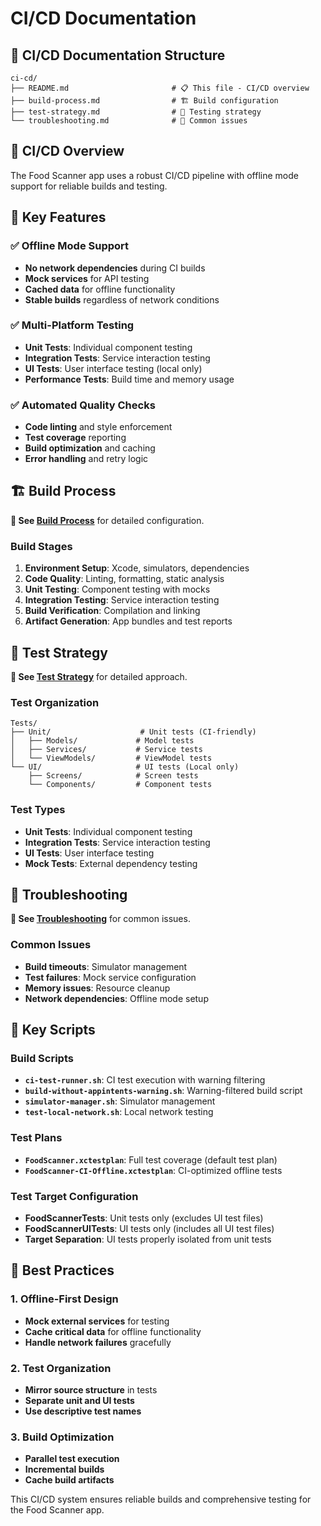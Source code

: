 # CI/CD Documentation

## 📁 CI/CD Documentation Structure

```
ci-cd/
├── README.md                       # 📋 This file - CI/CD overview
├── build-process.md                # 🏗️ Build configuration
├── test-strategy.md                # 🧪 Testing strategy
└── troubleshooting.md              # 🚨 Common issues
```

## 🔧 CI/CD Overview

The Food Scanner app uses a robust CI/CD pipeline with offline mode support for reliable builds and testing.

## 🎯 Key Features

### ✅ **Offline Mode Support**
- **No network dependencies** during CI builds
- **Mock services** for API testing
- **Cached data** for offline functionality
- **Stable builds** regardless of network conditions

### ✅ **Multi-Platform Testing**
- **Unit Tests**: Individual component testing
- **Integration Tests**: Service interaction testing  
- **UI Tests**: User interface testing (local only)
- **Performance Tests**: Build time and memory usage

### ✅ **Automated Quality Checks**
- **Code linting** and style enforcement
- **Test coverage** reporting
- **Build optimization** and caching
- **Error handling** and retry logic

## 🏗️ Build Process

**📖 See [Build Process](build-process.md)** for detailed configuration.

### Build Stages
1. **Environment Setup**: Xcode, simulators, dependencies
2. **Code Quality**: Linting, formatting, static analysis
3. **Unit Testing**: Component testing with mocks
4. **Integration Testing**: Service interaction testing
5. **Build Verification**: Compilation and linking
6. **Artifact Generation**: App bundles and test reports

## 🧪 Test Strategy

**📖 See [Test Strategy](test-strategy.md)** for detailed approach.

### Test Organization
```
Tests/
├── Unit/                    # Unit tests (CI-friendly)
│   ├── Models/             # Model tests
│   ├── Services/           # Service tests
│   └── ViewModels/         # ViewModel tests
└── UI/                     # UI tests (Local only)
    ├── Screens/            # Screen tests
    └── Components/         # Component tests
```

### Test Types
- **Unit Tests**: Individual component testing
- **Integration Tests**: Service interaction testing
- **UI Tests**: User interface testing
- **Mock Tests**: External dependency testing

## 🚨 Troubleshooting

**📖 See [Troubleshooting](troubleshooting.md)** for common issues.

### Common Issues
- **Build timeouts**: Simulator management
- **Test failures**: Mock service configuration
- **Memory issues**: Resource cleanup
- **Network dependencies**: Offline mode setup

## 🎯 Key Scripts

### Build Scripts
- **`ci-test-runner.sh`**: CI test execution with warning filtering
- **`build-without-appintents-warning.sh`**: Warning-filtered build script
- **`simulator-manager.sh`**: Simulator management
- **`test-local-network.sh`**: Local network testing

### Test Plans
- **`FoodScanner.xctestplan`**: Full test coverage (default test plan)
- **`FoodScanner-CI-Offline.xctestplan`**: CI-optimized offline tests

### Test Target Configuration
- **FoodScannerTests**: Unit tests only (excludes UI test files)
- **FoodScannerUITests**: UI tests only (includes all UI test files)
- **Target Separation**: UI tests properly isolated from unit tests

## 🚀 Best Practices

### 1. **Offline-First Design**
- **Mock external services** for testing
- **Cache critical data** for offline functionality
- **Handle network failures** gracefully

### 2. **Test Organization**
- **Mirror source structure** in tests
- **Separate unit and UI tests**
- **Use descriptive test names**

### 3. **Build Optimization**
- **Parallel test execution**
- **Incremental builds**
- **Cache build artifacts**

This CI/CD system ensures reliable builds and comprehensive testing for the Food Scanner app.
